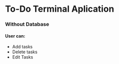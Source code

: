 # To-Do Terminal Aplication
### Without Database

#### User can:
* Add tasks
* Delete tasks
* Edit Tasks


